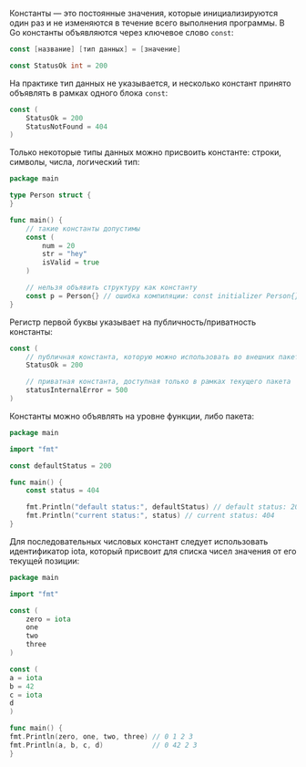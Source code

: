 
Константы — это постоянные значения, которые инициализируются один раз и не изменяются в течение всего выполнения программы. В Go константы объявляются через ключевое слово `const`:

```go
const [название] [тип данных] = [значение]

const StatusOk int = 200
```

На практике тип данных не указывается, и несколько констант принято объявлять в рамках одного блока `const`:

```go
const (
	StatusOk = 200
	StatusNotFound = 404
)
```

Только некоторые типы данных можно присвоить константе: строки, символы, числа, логический тип:

```go
package main

type Person struct {
}

func main() {
	// такие константы допустимы
	const (
		num = 20
		str = "hey"
		isValid = true
	)

	// нельзя объявить структуру как константу
	const p = Person{} // ошибка компиляции: const initializer Person{} is not a constant
}

```

Регистр первой буквы указывает на публичность/приватность константы:

```go
const (
	// публичная константа, которую можно использовать во внешних пакетах
	StatusOk = 200

	// приватная константа, доступная только в рамках текущего пакета
	statusInternalError = 500
)
```

Константы можно объявлять на уровне функции, либо пакета:

```go
package main

import "fmt"

const defaultStatus = 200

func main() {
	const status = 404

	fmt.Println("default status:", defaultStatus) // default status: 200
	fmt.Println("current status:", status) // current status: 404
}
```

Для последовательных числовых констант следует использовать идентификатор iota, который присвоит для списка чисел значения от его текущей позиции:

```go
package main

import "fmt"

const (
	zero = iota
	one
	two
	three
)

const (
a = iota
b = 42
c = iota
d
)

func main() {
fmt.Println(zero, one, two, three) // 0 1 2 3
fmt.Println(a, b, c, d)            // 0 42 2 3
}
```
